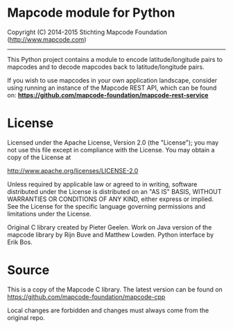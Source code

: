 # Mapcode module for Python

Copyright (C) 2014-2015 Stichting Mapcode Foundation (http://www.mapcode.com)

----

This Python project contains a module to encode latitude/longitude pairs to mapcodes
and to decode mapcodes back to latitude/longitude pairs.

If you wish to use mapcodes in your own application landscape, consider using running an instance of the
Mapcode REST API, which can be found on: **https://github.com/mapcode-foundation/mapcode-rest-service**

# License

Licensed under the Apache License, Version 2.0 (the "License");
you may not use this file except in compliance with the License.
You may obtain a copy of the License at

   http://www.apache.org/licenses/LICENSE-2.0

Unless required by applicable law or agreed to in writing, software
distributed under the License is distributed on an "AS IS" BASIS,
WITHOUT WARRANTIES OR CONDITIONS OF ANY KIND, either express or implied.
See the License for the specific language governing permissions and
limitations under the License.

Original C library created by Pieter Geelen. Work on Java version
of the mapcode library by Rijn Buve and Matthew Lowden. Python
interface by Erik Bos.

# Source

This is a copy of the Mapcode C library. The latest version can be 
found on https://github.com/mapcode-foundation/mapcode-cpp

Local changes are forbidden and changes must always come from the
original repo.
